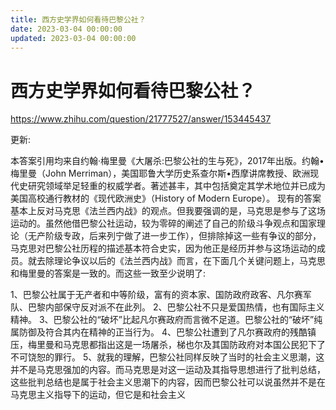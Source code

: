 ```yaml
---
title: 西方史学界如何看待巴黎公社？
date: 2023-03-04 00:00:00
updated: 2023-03-04 00:00:00
---
```



# 西方史学界如何看待巴黎公社？

https://www.zhihu.com/question/21777527/answer/153445437

更新:

本答案引用均来自约翰·梅里曼《大屠杀:巴黎公社的生与死》，2017年出版。约翰•梅里曼（John Merriman），美国耶鲁大学历史系查尔斯•西摩讲席教授、欧洲现代史研究领域举足轻重的权威学者。著述甚丰，其中包括奠定其学术地位并已成为美国高校通行教材的《现代欧洲史》（History of Modern Europe）。
现有的答案基本上反对马克思《法兰西内战》的观点。但我要强调的是，马克思是参与了这场运动的。虽然他借巴黎公社运动，较为零碎的阐述了自己的阶级斗争观点和国家理论（无产阶级专政，后来列宁做了进一步工作），但排除掉这一些有争议的部分，马克思对巴黎公社历程的描述基本符合史实，因为他正是经历并参与这场运动的成员。就去除理论争议以后的《法兰西内战》而言，在下面几个关键问题上，马克思和梅里曼的答案是一致的。而这些一致至少说明了:

1、巴黎公社属于无产者和中等阶级，富有的资本家、国防政府政客、凡尔赛军队、巴黎内部保守反对派不在此列。
2、巴黎公社不只是爱国热情，也有国际主义精神。
3、巴黎公社的“破坏”比起凡尔赛政府而言微不足道。巴黎公社的“破坏”纯属防御及符合其内在精神的正当行为。
4、巴黎公社遭到了凡尔赛政府的残酷镇压，梅里曼和马克思都指出这是一场屠杀，梯也尔及其国防政府对本国公民犯下了不可饶恕的罪行。
5、就我的理解，巴黎公社同样反映了当时的社会主义思潮，这并不是马克思强加的内容。而马克思是对这一运动及其指导思想进行了批判总结，这些批判总结也是属于社会主义思潮下的内容，因而巴黎公社可以说虽然并不是在马克思主义指导下的运动，但它是和社会主义
